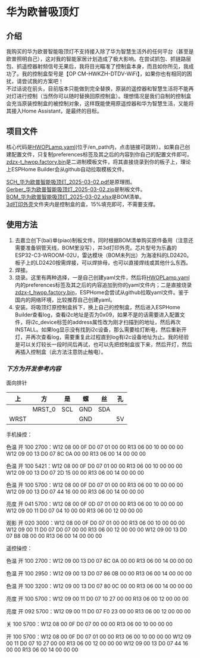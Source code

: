 # 华为欧普吸顶灯

## 介绍
我购买的华为欧普智能吸顶灯不支持接入除了华为智慧生活外的任何平台（甚至是欧普照明自己），这对我的智能家居计划造成了极大影响。在尝试抓包、抓链路层包、抓遥控器射频信号无果后，我将目光瞄准了控制盒本身，而且如你所见，我成功了。我的控制盒型号是【OP CM-HWKZH-DTDV-WiFi】，如果你也有相同的困扰，请尝试我的方案吧！  
不过话说在前头，目前版本只能做到完全替换，原装的遥控器和智慧生活将不能再对灯进行控制（当然你可以随时替换回原控制盒）。理想情况是我们自制的控制盒会充当原装控制盒的被控制对象，这样既能使用原遥控器和华为智慧生活，又能将其接入Home Assistant，是最终的目标。  

## 项目文件
核心代码是[HWOPLamp.yaml](../en_path/HWOPLamp.yaml)(位于/en_path内，点击链接可跳转）。如果自己创建配置文件，只复制preferences标签及其之后的内容到你自己的配置文件即可。  
[zdzx-t_hwop.factory.bin](./zdzx-t_hwop.factory.bin)是二进制模板文件，将其直接烧录到你的板子上，理论上ESPHome Builder会从github自动拉取模板文件。
  
[SCH_华为欧普智能吸顶灯_2025-03-02.pdf](./SCH_华为欧普智能吸顶灯_2025-03-02.pdf)是原理图。  
[Gerber_华为欧普智能吸顶灯_2025-03-02.zip](./Gerber_华为欧普智能吸顶灯_2025-03-02.zip)是制板文件。  
[BOM_华为欧普智能吸顶灯_2025-03-02.xlsx](./BOM_华为欧普智能吸顶灯_2025-03-02.xlsx)是BOM清单。  
[3d打印外壳](./3d打印外壳)文件夹内是控制盒的盒，15%填充即可，不需要支撑。

## 使用方法
1. 去嘉立创下(bai)单(piao)制板文件，同时根据BOM清单购买原件备用（注意还需要准备铜管天线，BOM里没写），并3d打印外壳。芯片型号为乐鑫的ESP32-C3-WROOM-02U，雷达模块（BOM未列出）为海凌科的LD2420。板子上的LD2420按需焊接，可以焊排母，也可以直接焊线或其他什么东西。  
2. 焊接。
3. 烧录。这里有两种选择，一是自己创建yaml文件，然后将[HWOPLamp.yaml](../en_path/HWOPLamp.yaml)内的preferences标签及其之后的内容追加到你的yaml文件内；二是直接烧录[zdzx-t_hwop.factory.bin](./zdzx-t_hwop.factory.bin)，ESPHome会尝试从github拉取yaml文件。鉴于国内的网络环境，比较推荐自己创建yaml。  
4. 安装。将吸顶灯原控制盒拆下，换上自己的控制盒，然后进入ESPHome Builder查看log，查看i2c地址是否为0x09，如果不是的话需要进入配置文件，将i2c_device标签的address属性改为刚才扫描到的地址，然后再次INSTALL。如果log显示没有找到i2c设备，那么需要给灯断电，然后重新开灯，并再次查看log，需要重复此过程直到log有i2c设备地址为止。我的经验是可以关灯较长一段时间后再试，也可以先把控制盒拔下来，然后开灯，然后再插入控制盒（此方法注意防止触电）。
  
  
  
### _下方为开发参考内容_  
面向排针

| 上    | 方      | 是   | 螺   | 丝   | 孔  |
|------|--------|-----|-----|-----|----|
|      | MRST_0 | SCL | GND | SDA |    |
| WRST |        |     | GND |     | 5V |
  
  
手机操控：

色温 开 100 2700：W12 08 00 0F D0 07 01 00 00  R13 06 00 10 00 00 00  W12 09 00 13 D0 07 8C 0A 00 00  R13 06 00 14 00 00 00

色温 开 100 5421：W12 08 00 0F D0 07 01 00 00  R13 06 00 10 00 00 00  W12 09 00 13 D0 07 2D 15 00 00  R13 06 00 14 00 00 00

色温 开 100 5700：W12 08 00 0F D0 07 01 00 00  R13 06 00 10 00 00 00  W12 09 00 13 D0 07 44 16 00 00   R13 06 00 14 00 00 00

亮度 开 041 5700：W12 08 00 0F 0D 07 01 00 00  R13 06 00 10 00 00 00  W12 09 00 11 D0 07 04 10 00 00   R13 06 00 12 00 00 00

观影 开 020 3000：W12 08 00 0F D0 07 01 00 00  R13 06 00 10 00 00 00  W12 09 00 11 D0 07 D0 07 00 00  R13 06 00 12 00 00 00  W12 09 00 13 D0 07 B8 0B 00 00  R13 06 00 14 00 00 00


遥控操控：

色温 开 100 2700：W12 09 00 13 D0 07 8C 0A 00 00  R13 06 00 14 00 00 00

色温 开 100 2950：W12 09 00 13 D0 07 86 0B 00 00  R13 06 00 14 00 00 00

色温 开 100 3200：W12 09 00 13 D0 07 80 0C 00 00  R13 06 00 14 00 00 00

亮度 开 100 5700：W12 09 00 11 D0 07 10 27 00 00  R13 06 00 12 00 00 00

亮度 开 092 5700：W12 09 00 11 D0 07 F0 23 00 00  R13 06 00 12 00 00 00

关 100 5700：W12 08 00 0F D0 07 00 00 00  R13 06 00 10 00 00 00

开 100 5700：W12 08 00 0F D0 07 01 00 00  R13 06 00 10 00 00 00  W12 09 00 11 D0 07 10 27 00 00  R13 06 00 12 00 00 00  W12 09 00 13 D0 07 44 16 00 00  R13 06 00 14 00 00 00

